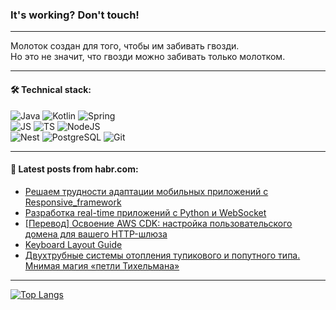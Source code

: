 ### It's working? Don't touch!

---
Молоток создан для того, чтобы им забивать гвозди. <br>
Но это не значит, что гвозди можно забивать только молотком.

---

#### 🛠️ Technical stack:

![Java](https://img.shields.io/badge/Java-informational?logo=Oracle&style=flat&logoColor=white&color=FF4500)
![Kotlin](https://img.shields.io/badge/Kotlin-informational?logo=Kotlin&style=flat&logoColor=white&color=774D97)
![Spring](https://img.shields.io/badge/SpringBoot-informational?logo=SpringBoot&style=flat&logoColor=white&color=6DB33F) <br>
![JS](https://img.shields.io/badge/JS-informational?logo=javaScript&style=flat&logoColor=black&color=F7Df1E)
![TS](https://img.shields.io/badge/TypeScript-informational?logo=typeScript&style=flat&logoColor=black&color=0667A8)
![NodeJS](https://img.shields.io/badge/NodeJS-informational?logo=node.js&style=flat&logoColor=white&color=70A760) <br>
![Nest](https://img.shields.io/badge/NestJS-informational?logo=NestJS&style=flat&logoColor=white&color=E0234E)
![PostgreSQL](https://img.shields.io/badge/PostgreSQL-informational?logo=PostgreSQL&style=flat&logoColor=white&color=DAA520)
![Git](https://img.shields.io/badge/Git-informational?logo=git&style=flat&logoColor=white&color=778899)

___

#### 💬 Latest posts from habr.com:

<!-- BLOG-POST-LIST:START -->
- [Решаем трудности адаптации мобильных приложений с Responsive_framework](https://habr.com/ru/articles/770486/?utm_source=habrahabr&utm_medium=rss&utm_campaign=770486)
- [Разработка real-time приложений с Python и WebSocket](https://habr.com/ru/companies/otus/articles/770256/?utm_source=habrahabr&utm_medium=rss&utm_campaign=770256)
- [[Перевод] Освоение AWS CDK: настройка пользовательского домена для вашего HTTP-шлюза](https://habr.com/ru/articles/770480/?utm_source=habrahabr&utm_medium=rss&utm_campaign=770480)
- [Keyboard Layout Guide](https://habr.com/ru/articles/770472/?utm_source=habrahabr&utm_medium=rss&utm_campaign=770472)
- [Двухтрубные системы отопления тупикового и попутного типа. Мнимая магия «петли Тихельмана»](https://habr.com/ru/articles/770464/?utm_source=habrahabr&utm_medium=rss&utm_campaign=770464)
<!-- BLOG-POST-LIST:END -->

---
[![Top Langs](https://github-readme-stats-git-master-advtsetting-gmailcom.vercel.app/api/top-langs/?username=zloylis&langs_count=10&hide_title=false&title_color=e6edf3&size_weight=0.5&count_weight=0.5&layout=compact&hide_border=true&theme=dracula)](https://github.com/zloylis)

<!-- ![GitHub stats](https://github-readme-stats-git-master-advtsetting-gmailcom.vercel.app/api?username=zloylis&show_icons=true&hide_border=true&theme=dracula&hide_title=true&include_all_commits=true&count_private=true&hide=contribs&hide_rank=true) -->
